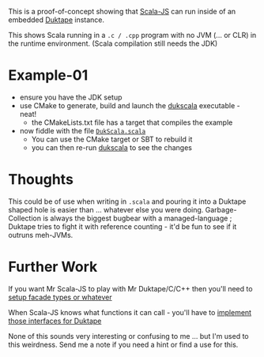 
This is a proof-of-concept showing that [Scala-JS](http://www.scala-js.org/) can run inside of an embedded [Duktape](http://duktape.org/) instance.

This shows Scala running in a `.c / .cpp` program with no JVM (... or CLR) in the runtime environment.
(Scala compilation still needs the JDK)

# Example-01

* ensure you have the JDK setup
* use CMake to generate, build and launch the [dukscala](example-01/dukscala.cpp) executable - neat!
	* the CMakeLists.txt file has a target that compiles the example
* now fiddle with the file [`DukScala.scala`](example-01/scala-js/src/main/scala/peterlavalle/dukscala/DukScala.scala)
	* You can use the CMake target or SBT to rebuild it
	* you can then re-run [dukscala](example-01/dukscala.cpp) to see the changes

# Thoughts

This could be of use when writing in `.scala` and pouring it into a Duktape shaped hole is easier than ... whatever else you were doing.
Garbage-Collection is always the biggest bugbear with a managed-language ; Duktape tries to fight it with reference counting - it'd be fun to see if it outruns meh-JVMs.


# Further Work

If you want Mr Scala-JS to play with Mr Duktape/C/C++ then you'll need to [setup facade types or whatever](http://www.scala-js.org/doc/interoperability/)

When Scala-JS knows what functions it can call - you'll have to [implement those interfaces for Duktape](http://duktape.org/guide.html#programming.8)

None of this sounds very interesting or confusing to me ... but I'm used to this weirdness.
Send me a note if you need a hint or find a use for this.
